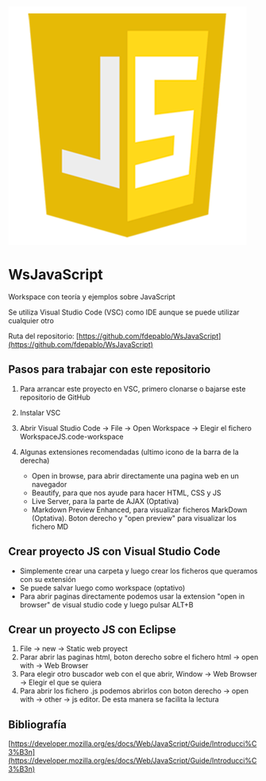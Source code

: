 ![JavaScript](img/js.png "Aprende JavaScript!!")

# WsJavaScript

Workspace con teoría y ejemplos sobre JavaScript

Se utiliza Visual Studio Code (VSC) como IDE aunque se puede utilizar cualquier otro

Ruta del repositorio:
[https://github.com/fdepablo/WsJavaScript](https://github.com/fdepablo/WsJavaScript)

## Pasos para trabajar con este repositorio

1. Para arrancar este proyecto en VSC, primero clonarse o bajarse este repositorio de GitHub

2. Instalar VSC

3. Abrir Visual Studio Code -> File -> Open Workspace -> Elegir el fichero WorkspaceJS.code-workspace

4. Algunas extensiones recomendadas (ultimo icono de la barra de la derecha)
    - Open in browse, para abrir directamente una pagina web en un navegador
    - Beautify, para que nos ayude para hacer HTML, CSS y JS
    - Live Server, para la parte de AJAX (Optativa)
    - Markdown Preview Enhanced, para visualizar ficheros MarkDown (Optativa). Boton derecho y "open preview" para visualizar los fichero MD

## Crear proyecto JS con Visual Studio Code

- Simplemente crear una carpeta y luego crear los ficheros que queramos con su extensión
- Se puede salvar luego como workspace (optativo)
- Para abrir paginas directamente podemos usar la extension "open in browser" de visual studio code y luego pulsar ALT+B

## Crear un proyecto JS con Eclipse

1. File -> new -> Static web proyect
2. Parar abrir las paginas html, boton derecho sobre el fichero html -> open with -> Web Browser
3. Para elegir otro buscador web con el que abrir, Window -> Web Browser -> Elegir el que se quiera
4. Para abrir los fichero .js podemos abrirlos con boton derecho -> open with -> other -> js editor. De esta manera se facilita la lectura

## Bibliografía
[https://developer.mozilla.org/es/docs/Web/JavaScript/Guide/Introducci%C3%B3n](https://developer.mozilla.org/es/docs/Web/JavaScript/Guide/Introducci%C3%B3n)